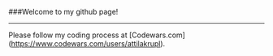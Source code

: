 
###Welcome to my github page!  

---

Please follow my coding process at [Codewars.com] (https://www.codewars.com/users/attilakrupl).
